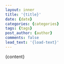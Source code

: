 ```yaml
---
layout: inner
title: '{title}'
date: {date}
categories: {categories}
tags: {tags}
post_author: {author}
comments: false
lead_text: '{load-text}'
---
```


{content}